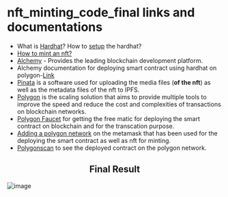 # nft_minting_code_final links and documentations
* What is [Hardhat](https://hardhat.org/)? How to [setup](https://hardhat.org/getting-started/) the hardhat?
* [How to mint an nft?](https://docs.palm.io/HowTo/Mint-NFT-using-Hardhat/)
* [Alchemy](https://www.alchemy.com/) - Provides the leading blockchain development platform. 
* Alchemy documentation for deploying smart contract using hardhat on polygon-[Link](https://docs.alchemy.com/alchemy/tutorials/how-to-code-and-deploy-a-polygon-smart-contract)
* [Pinata](https://app.pinata.cloud/) is a software used for uploading the media files (<strong>of the nft</strong>) as well as the metadata files of the nft to IPFS.
* [Polygon](https://polygon.technology/) is the scaling solution that aims to provide multiple tools to improve the speed and reduce the cost and complexities of transactions on blockchain networks.
* [Polygon Faucet](https://faucet.polygon.technology/) for getting the free matic for deploying the smart contract on blockchain and for the transcation purpose.
* [Adding a polygon network](https://docs.polygon.technology/docs/develop/metamask/config-polygon-on-metamask/) on the metamask that has been used for the deploying the smart contract as well as nft for minting.
* [Polygonscan](https://mumbai.polygonscan.com/) to see the deployed contract on the polygon network.


## <center>Final Result</center>
![image](https://user-images.githubusercontent.com/102132891/170714495-acaee2f0-fa7b-486c-a4cb-d9934a4259bb.png)

